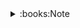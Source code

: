 <details>
    <summary>:books:Note</summary>

# Note

[스프링 입문 - 코드로 배우는 스프링 부트, 웹 MVC, DB 접근 기술](https://github.com/OOH-AHH-HAN/spring-study/blob/90a14e63f3a730c78f0638e667050a04e2a986af/contents/kitseok/note/Spring%20Introduction/%EC%8A%A4%ED%94%84%EB%A7%81%20%EC%9E%85%EB%AC%B8.md)
    
   
</details>


